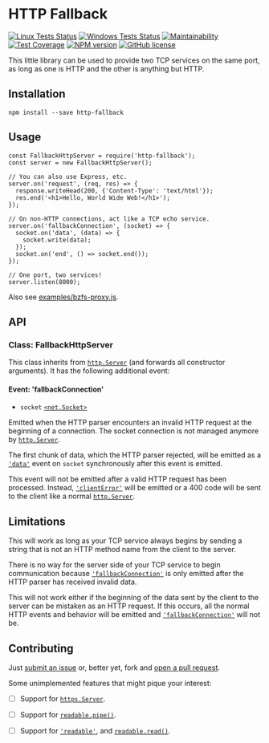 # HTTP Fallback

[![Linux Tests Status](https://img.shields.io/travis/ariofrio/http-fallback.svg?label=linux+tests)](https://travis-ci.org/ariofrio/http-fallback)
[![Windows Tests Status](https://img.shields.io/appveyor/ci/ariofrio/http-fallback.svg?label=windows+tests)](https://ci.appveyor.com/project/ariofrio/http-fallback)
[![Maintainability](https://img.shields.io/codeclimate/maintainability/ariofrio/http-fallback.svg)](https://codeclimate.com/github/ariofrio/http-fallback/maintainability)
[![Test Coverage](https://img.shields.io/codeclimate/c/ariofrio/http-fallback.svg)](https://codeclimate.com/github/ariofrio/http-fallback/test_coverage)
[![NPM version](https://img.shields.io/npm/v/http-fallback.svg)](https://www.npmjs.com/package/http-fallback)
[![GitHub license](https://img.shields.io/github/license/ariofrio/http-fallback.svg)](https://github.com/ariofrio/http-fallback/blob/master/LICENSE)

This little library can be used to provide two TCP services on the same port, as long as one is HTTP and the other is anything but HTTP.

## Installation

```
npm install --save http-fallback
```

## Usage

```
const FallbackHttpServer = require('http-fallback');
const server = new FallbackHttpServer();

// You can also use Express, etc.
server.on('request', (req, res) => {
  response.writeHead(200, {'Content-Type': 'text/html'});
  res.end('<h1>Hello, World Wide Web!</h1>');
});

// On non-HTTP connections, act like a TCP echo service.
server.on('fallbackConnection', (socket) => {
  socket.on('data', (data) => {
    socket.write(data);
  });
  socket.on('end', () => socket.end());
});

// One port, two services!
server.listen(8000);

```

Also see [examples/bzfs-proxy.js](https://github.com/ariofrio/http-proxy/blob/master/examples/bzfs-proxy.js).

## API

### Class: FallbackHttpServer

This class inherits from [`http.Server`] (and forwards all constructor arguments). It has the following additional event:

#### Event: 'fallbackConnection'

- `socket` [`<net.Socket>`][`net.Socket`]

Emitted when the HTTP parser encounters an invalid HTTP request at the beginning of a connection. The socket connection is not managed anymore by [`http.Server`].

The first chunk of data, which the HTTP parser rejected, will be emitted as a [`'data'`] event on `socket` synchronously after this event is emitted.

This event will not be emitted after a valid HTTP request has been processed. Instead, [`'clientError'`] will be emitted or a 400 code will be sent to the client like a normal [`http.Server`].

## Limitations

This will work as long as your TCP service always begins by sending a string that is not an HTTP method name from the client to the server.

There is no way for the server side of your TCP service to begin communication because [`'fallbackConnection'`] is only emitted after the HTTP parser has received invalid data.

This will not work either if the beginning of the data sent by the client to the server can be mistaken as an HTTP request. If this occurs, all the normal HTTP events and behavior will be emitted and [`'fallbackConnection'`] will not be.

## Contributing

Just [submit an issue](https://github.com/ariofrio/http-fallback/issues) or, better yet, fork and [open a pull request](https://github.com/ariofrio/http-fallback/pulls).

Some unimplemented features that might pique your interest:

- [ ] Support for [`https.Server`].
- [ ] Support for [`readable.pipe()`].
- [ ] Support for [`'readable'`], and [`readable.read()`].


  [`http.Server`]: https://nodejs.org/docs/latest-v8.x/api/http.html#http_class_http_server
  [`https.Server`]: https://nodejs.org/docs/latest-v8.x/api/https.html#https_class_https_server
  [`net.Socket`]: https://nodejs.org/docs/latest-v8.x/api/net.html#net_class_net_socket

  [`readable.pipe()`]: https://nodejs.org/docs/latest-v8.x/api/stream.html#stream_readable_pipe_destination_options
  [`readable.read()`]: https://nodejs.org/docs/latest-v8.x/api/stream.html#stream_readable_read_size

  [`'clientError'`]: https://nodejs.org/docs/latest-v8.x/api/http.html#http_event_clienterror
  [`'data'`]: https://nodejs.org/docs/latest-v8.x/api/net.html#net_event_data
  [`'readable'`]: https://nodejs.org/docs/latest-v8.x/api/stream.html#stream_event_readable

  [`'fallbackConnection'`]: #event-fallbackconnection
